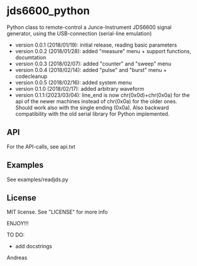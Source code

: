 # jds6600_python

Python class to remote-control a Junce-Instrument JDS6600 signal generator, using the USB-connection (serial-line emulation)

- version 0.0.1 (2018/01/19): initial release, reading basic parameters
- version 0.0.2 (2018/01/28): added "measure" menu + support functions, documtation
- version 0.0.3 (2018/02/07): added "counter" and "sweep" menu
- version 0.0.4 (2018/02/14): added "pulse" and "burst" menu + codecleanup
- version 0.0.5 (2018/02/16): added system menu
- version 0.1.0 (2018/02/17): added arbitrary waveform 
- version 0.1.1:(2023/03/04): line_end is now chr(0x0d)+chr(0x0a) for the api of the newer machines instead of chr(0x0a) for the older ones. Should work also with the single ending (0x0a). Also backward compatibility with the old serial library for Python implemented.


## API
For the API-calls, see api.txt

## Examples
See examples/readjds.py


## License
MIT license. See "LICENSE" for more info


ENJOY!!!


TO DO:
- add docstrings


Andreas
